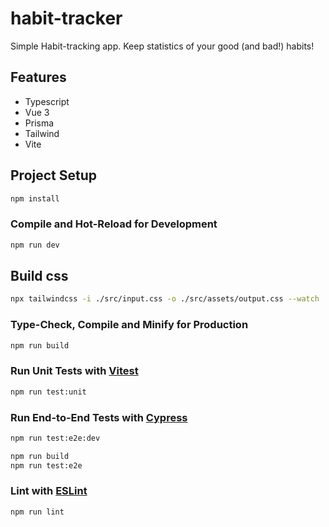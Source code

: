 # habit-tracker

Simple Habit-tracking app. Keep statistics of your good (and bad!) habits!

## Features
- Typescript
- Vue 3
- Prisma
- Tailwind
- Vite


## Project Setup

```sh
npm install
```

### Compile and Hot-Reload for Development

```sh
npm run dev
```

## Build css

```sh
npx tailwindcss -i ./src/input.css -o ./src/assets/output.css --watch
```

### Type-Check, Compile and Minify for Production

```sh
npm run build
```

### Run Unit Tests with [Vitest](https://vitest.dev/)

```sh
npm run test:unit
```

### Run End-to-End Tests with [Cypress](https://www.cypress.io/)

```sh
npm run test:e2e:dev
```

```sh
npm run build
npm run test:e2e
```

### Lint with [ESLint](https://eslint.org/)

```sh
npm run lint
```
